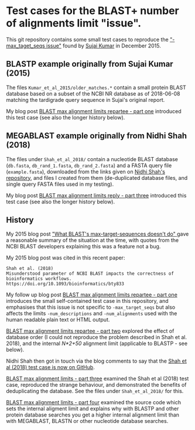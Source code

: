 # Test cases for the BLAST+ number of alignments limit "issue".

This git repository contains some small test cases to reproduce the
["-max_taget_seqs issue"](https://gist.github.com/sujaikumar/504b3b7024eaf3a04ef5)
found by [Sujai Kumar](https://github.com/sujaikumar) in December 2015.

## BLASTP example originally from Sujai Kumar (2015)

The files ``Kumar_et_al_2015/older_matches.*`` contain a small protein BLAST
database based on a subset of the NCBI NR database as of 2018-06-08 matching
the tardigrade query sequence in Sujai's original report.

My blog post [BLAST max alignment limits repartee - part
one](https://blastedbio.blogspot.com/2018/11/blast-max-alignment-limits-repartee-one.html)
introduced this test case (see also the longer history below).

## MEGABLAST example originally from Nidhi Shah (2018)

The files under ``Shah_et_al_2018/`` contain a nucleotide BLAST database
(``db.fasta``, ``db_rand_1.fasta``, ``db_rand_2.fasta``) and a FASTA query
file (``example.fasta``), downloaded from the links given on [Nidhi Shah's
repository](https://github.com/shahnidhi/BLAST_maxtargetseq_analysis),
and files I created from them (de-duplicated database files, and single
query FASTA files used in my testing).

My blog post [BLAST max alignment limits reply - part
three](https://blastedbio.blogspot.com/2018/11/blast-max-alignment-limits-part-three.html)
introduced this	test case (see also the longer history below).

## History

My 2015 blog post ["What BLAST's max-target-sequences doesn't do"
](http://blastedbio.blogspot.co.uk/2015/12/blast-max-target-sequences-bug.html)
gave a reasonable summary of the situation at the time, with quotes
from the NCBI BLAST developers explaining this was a feature not a bug.

My 2015 blog post was cited in this recent paper:

    Shah et al. (2018)
    Misunderstood parameter of NCBI BLAST impacts the correctness of bioinformatics workflows.
    https://doi.org/10.1093/bioinformatics/bty833

My follow up blog post [BLAST max alignment limits repartee - part
one](https://blastedbio.blogspot.com/2018/11/blast-max-alignment-limits-repartee-one.html)
introduces the small self-contained test case in this repository, and
emphasises that this issue is not specific to ``-max_target_seqs`` but also
affects the limits ``-num_descriptions`` and ``-num_alignments`` used with the
human readable plain text or HTML output.

[BLAST max alignment limits repartee - part
two](https://blastedbio.blogspot.com/2018/11/blast-max-alignment-limits-repartee-two.html)
explored the effect of database order (I could not reproduce the problem
described in Shah et al. 2018), and the internal *N\*2+50* alignment limit
(applicable to BLASTP - see below).

Nidhi Shah then got in touch via the blog comments to say that the
[Shah et al (2018) test case is now on
GitHub](https://github.com/shahnidhi/BLAST_maxtargetseq_analysis).

[BLAST max alignment limits - part
three](https://blastedbio.blogspot.com/2018/11/blast-max-alignment-limits-part-three.html)
examined the Shah et al (2018) test case, reproduced the strange behaviour,
and demonstrated the benefits of deduplicating the database. See the files under
``Shah_et_al_2018/`` for this.

[BLAST max alignment limits - part
four](https://blastedbio.blogspot.com/2018/11/blast-max-alignment-limits-part-four.html)
examined the source code which sets the internal aligment limit and explains
why with BLASTP and other protein database searches you get a higher internal
alignment limit than with MEGABLAST, BLASTN or other nucleotide database searches.

